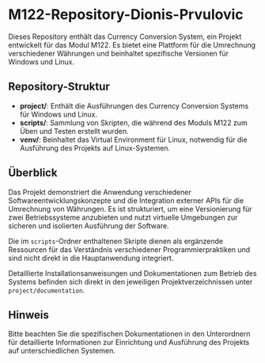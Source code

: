 # M122-Repository-Dionis-Prvulovic

Dieses Repository enthält das Currency Conversion System, ein Projekt entwickelt für das Modul M122. Es bietet eine Plattform für die Umrechnung verschiedener Währungen und beinhaltet spezifische Versionen für Windows und Linux.

## Repository-Struktur

- **project/**: Enthält die Ausführungen des Currency Conversion Systems für Windows und Linux.
- **scripts/**: Sammlung von Skripten, die während des Moduls M122 zum Üben und Testen erstellt wurden.
- **venv/**: Beinhaltet das Virtual Environment für Linux, notwendig für die Ausführung des Projekts auf Linux-Systemen.

## Überblick

Das Projekt demonstriert die Anwendung verschiedener Softwareentwicklungskonzepte und die Integration externer APIs für die Umrechnung von Währungen. Es ist strukturiert, um eine Versionierung für zwei Betriebssysteme anzubieten und nutzt virtuelle Umgebungen zur sicheren und isolierten Ausführung der Software.

Die im `scripts`-Ordner enthaltenen Skripte dienen als ergänzende Ressourcen für das Verständnis verschiedener Programmierpraktiken und sind nicht direkt in die Hauptanwendung integriert.

Detaillierte Installationsanweisungen und Dokumentationen zum Betrieb des Systems befinden sich direkt in den jeweiligen Projektverzeichnissen unter `project/documentation`.

## Hinweis

Bitte beachten Sie die spezifischen Dokumentationen in den Unterordnern für detaillierte Informationen zur Einrichtung und Ausführung des Projekts auf unterschiedlichen Systemen.
